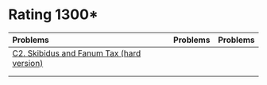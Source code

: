 # Rating 1300*
| Problems | Problems | Problems |
| :- | :- | :- |
| [C2. Skibidus and Fanum Tax (hard version)](https://codeforces.com/contest/2065/problem/C2) | []() | []() |
| []() | []() | []() |
| []() | []() | []() |